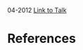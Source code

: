 

04-2012
[Link to Talk](https://www.churchofjesuschrist.org/study/general-conference/2012/04/saturday-morning-session?lang=eng)



# References
